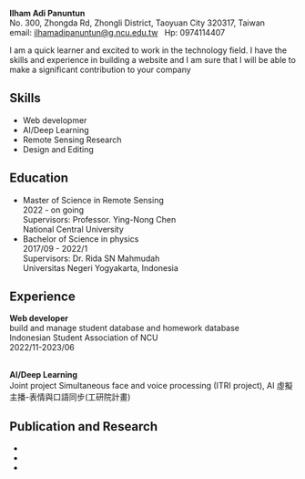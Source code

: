 **Ilham Adi Panuntun** <br/>
No. 300, Zhongda Rd, Zhongli District, Taoyuan City 320317, Taiwan <br/>
email: <a href="mail:to" style="text-decoration:none">ilhamadipanuntun@g.ncu.edu.tw</a>  &nbsp;&nbsp;Hp: 0974114407

I am a quick learner and excited to work in the technology field. I have the skills and experience in building a website and I am sure that I will be able to make a significant contribution to your company

## Skills
<ul>
  <li>
    Web developmer
  </li>
  <li>
    AI/Deep Learning
  </li>
  <li>
    Remote Sensing Research
  </li>
  <li>
    Design and Editing
  </li>
</ul>

## Education
<ul>
  <li>
    Master of Science in Remote Sensing <br/>
    2022 - on going <br/>
    Supervisors: <a style="text-decoration:none" href="https://sites.google.com/view/yingnongchen">Professor. Ying-Nong Chen</a><br/>
    National Central University
  </li>
  <li>
    Bachelor of Science in physics<br/>
    2017/09 - 2022/1 <br/>
  Supervisors: <a style="text-decoration:none" href="https://scholar.google.com/citations?user=bHAb5YsAAAAJ&hl=en&oi=sra">Dr. Rida SN Mahmudah</a> <br/>
  Universitas Negeri Yogyakarta, Indonesia <br/>
    
  </li>
</ul>

## Experience

  **Web developer**
  <br/>build and manage student database and homework database
  <br/>Indonesian Student Association of NCU
  <br/>2022/11-2023/06
  
  <br/>**AI/Deep Learning**
  <br/>Joint project <a style="text-decoration:none" href="https://sites.google.com/view/yingnongchen#h.iyogd13sifoc">Simultaneous face and voice processing (ITRI project), AI 虛擬主播-表情與口語同步(工研院計畫)</a>
    
  
## Publication and Research
-
-
-
